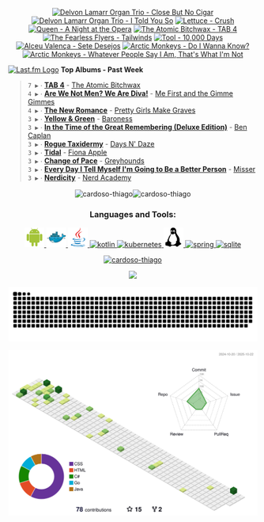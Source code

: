 <!-- lastfm -->
<p align="center"><a href="https://www.last.fm/music/Delvon+Lamarr+Organ+Trio/Close+But+No+Cigar"><img src="https://lastfm.freetls.fastly.net/i/u/64s/74d45fc4817d3005f71b5764ca544cd0.jpg" title="Delvon Lamarr Organ Trio - Close But No Cigar"></a> <a href="https://www.last.fm/music/Delvon+Lamarr+Organ+Trio/I+Told+You+So"><img src="https://lastfm.freetls.fastly.net/i/u/64s/c06514195e2231bdb4dbc5160afa83b9.jpg" title="Delvon Lamarr Organ Trio - I Told You So"></a> <a href="https://www.last.fm/music/Lettuce/Crush"><img src="https://lastfm.freetls.fastly.net/i/u/64s/8d62d577aebd2ca2071a49983544d25c.jpg" title="Lettuce - Crush"></a> <a href="https://www.last.fm/music/Queen/A+Night+at+the+Opera"><img src="https://lastfm.freetls.fastly.net/i/u/64s/a15e773a42182a7acfe62701d247e297.png" title="Queen - A Night at the Opera"></a> <a href="https://www.last.fm/music/The+Atomic+Bitchwax/TAB+4"><img src="https://lastfm.freetls.fastly.net/i/u/64s/73a32279b47f45c5bc2407cbd5e8d2bf.jpg" title="The Atomic Bitchwax - TAB 4"></a> <a href="https://www.last.fm/music/The+Fearless+Flyers/Tailwinds"><img src="https://lastfm.freetls.fastly.net/i/u/64s/a69dae76cc90581034fcbc6f1ac610c5.jpg" title="The Fearless Flyers - Tailwinds"></a> <a href="https://www.last.fm/music/Tool/10,000+Days"><img src="https://lastfm.freetls.fastly.net/i/u/64s/7840c5a71ebd451e8a923ae09de91785.png" title="Tool - 10,000 Days"></a> <a href="https://www.last.fm/music/Alceu+Valen%C3%A7a/Sete+Desejos"><img src="https://lastfm.freetls.fastly.net/i/u/64s/07cc6508f21356385f4a400a6ca0b811.jpg" title="Alceu Valença - Sete Desejos"></a> <a href="https://www.last.fm/music/Arctic+Monkeys/Do+I+Wanna+Know%3F"><img src="https://lastfm.freetls.fastly.net/i/u/64s/12edf61e195044b499f316bf1b54c819.png" title="Arctic Monkeys - Do I Wanna Know?"></a> <a href="https://www.last.fm/music/Arctic+Monkeys/Whatever+People+Say+I+Am,+That%27s+What+I%27m+Not"><img src="https://lastfm.freetls.fastly.net/i/u/64s/5e1480805bdf29da606e0de2ac07b205.jpg" title="Arctic Monkeys - Whatever People Say I Am, That's What I'm Not"></a> </p>

<!--START_LASTFM_ALBUMS:{"period": "7day", "rows": 10}-->
<a href="https://last.fm" target="_blank"><img src="https://user-images.githubusercontent.com/17434202/215290617-e793598d-d7c9-428f-9975-156db1ba89cc.svg" alt="Last.fm Logo" width="18" height="13"/></a> **Top Albums - Past Week**

> `7 ▶️` ∙ **[TAB 4](https://www.last.fm/music/The+Atomic+Bitchwax/TAB+4)** - [The Atomic Bitchwax](https://www.last.fm/music/The+Atomic+Bitchwax)<br/>
> `4 ▶️` ∙ **[Are We Not Men? We Are Diva!](https://www.last.fm/music/Me+First+and+the+Gimme+Gimmes/Are+We+Not+Men%3F+We+Are+Diva!)** - [Me First and the Gimme Gimmes](https://www.last.fm/music/Me+First+and+the+Gimme+Gimmes)<br/>
> `4 ▶️` ∙ **[The New Romance](https://www.last.fm/music/Pretty+Girls+Make+Graves/The+New+Romance)** - [Pretty Girls Make Graves](https://www.last.fm/music/Pretty+Girls+Make+Graves)<br/>
> `3 ▶️` ∙ **[Yellow & Green](https://www.last.fm/music/Baroness/Yellow+&+Green)** - [Baroness](https://www.last.fm/music/Baroness)<br/>
> `3 ▶️` ∙ **[In the Time of the Great Remembering (Deluxe Edition)](https://www.last.fm/music/Ben+Caplan/In+the+Time+of+the+Great+Remembering+(Deluxe+Edition))** - [Ben Caplan](https://www.last.fm/music/Ben+Caplan)<br/>
> `3 ▶️` ∙ **[Rogue Taxidermy](https://www.last.fm/music/Days+N%27+Daze/Rogue+Taxidermy)** - [Days N' Daze](https://www.last.fm/music/Days+N%27+Daze)<br/>
> `3 ▶️` ∙ **[Tidal](https://www.last.fm/music/Fiona+Apple/Tidal)** - [Fiona Apple](https://www.last.fm/music/Fiona+Apple)<br/>
> `3 ▶️` ∙ **[Change of Pace](https://www.last.fm/music/Greyhounds/Change+of+Pace)** - [Greyhounds](https://www.last.fm/music/Greyhounds)<br/>
> `3 ▶️` ∙ **[Every Day I Tell Myself I'm Going to Be a Better Person](https://www.last.fm/music/Misser/Every+Day+I+Tell+Myself+I%27m+Going+to+Be+a+Better+Person)** - [Misser](https://www.last.fm/music/Misser)<br/>
> `3 ▶️` ∙ **[Nerdicity](https://www.last.fm/music/Nerd+Academy/Nerdicity)** - [Nerd Academy](https://www.last.fm/music/Nerd+Academy)<br/>
<!--END_LASTFM_ALBUMS-->

<p align="center"><img align="center" src="https://github-readme-stats-nine-kohl.vercel.app/api?username=cardoso-thiago&show_icons=true&locale=en&theme=gotham&hide=issues,contribs" alt="cardoso-thiago" /><img align="center" src="https://github-readme-stats-nine-kohl.vercel.app/api/top-langs?username=cardoso-thiago&show_icons=true&locale=en&layout=compact&theme=gotham" alt="cardoso-thiago" /></p>

<h3 align="center">Languages and Tools:</h3>
<p align="center"> <a href="https://developer.android.com" target="_blank"> <img src="https://github.com/devicons/devicon/blob/master/icons/android/android-original.svg" alt="android" width="40" height="40"/> </a> <a href="https://www.docker.com/" target="_blank"> <img src="https://github.com/devicons/devicon/blob/master/icons/docker/docker-original.svg" alt="docker" width="40" height="40"/> </a> <a href="https://www.java.com" target="_blank"> <img src="https://github.com/devicons/devicon/blob/master/icons/java/java-original.svg" alt="java" width="40" height="40"/> </a> <a href="https://kotlinlang.org" target="_blank"> <img src="https://www.vectorlogo.zone/logos/kotlinlang/kotlinlang-icon.svg" alt="kotlin" width="40" height="40"/> </a> <a href="https://kubernetes.io" target="_blank"> <img src="https://www.vectorlogo.zone/logos/kubernetes/kubernetes-icon.svg" alt="kubernetes" width="40" height="40"/> </a> <a href="https://www.linux.org/" target="_blank"> <img src="https://github.com/devicons/devicon/blob/master/icons/linux/linux-plain.svg" alt="linux" width="40" height="40"/> </a> <a href="https://spring.io/" target="_blank"> <img src="https://www.vectorlogo.zone/logos/springio/springio-icon.svg" alt="spring" width="40" height="40"/> </a> <a href="https://www.sqlite.org/" target="_blank"> <img src="https://www.vectorlogo.zone/logos/sqlite/sqlite-icon.svg" alt="sqlite" width="40" height="40"/> </a> </p>

<p align="center"> <a href="https://github.com/ryo-ma/github-profile-trophy"><img src="https://github-profile-trophy.vercel.app/?username=cardoso-thiago&column=7" alt="cardoso-thiago" /></a> </p>

<!--START_SECTION:comicstrip-->
<p align="center">
 <a href="https://xkcd.com/">
 <img src="https://imgs.xkcd.com/comics/emperor_palpatine.png" />
</a>
</p>
<!--END_SECTION:comicstrip-->

![](https://github.com/cardoso-thiago/cardoso-thiago/raw/output/github-snake.svg)

![](profile-3d-contrib/profile-green-animate.svg)
